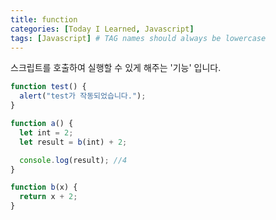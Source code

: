 ```yaml
---
title: function
categories: [Today I Learned, Javascript]
tags: [Javascript] # TAG names should always be lowercase
---
```


스크립트를 호출하여 실행할 수 있게 해주는 '기능' 입니다.

```js
function test() {
  alert("test가 작동되었습니다.");
}
```

```js
function a() {
  let int = 2;
  let result = b(int) + 2;

  console.log(result); //4
}

function b(x) {
  return x + 2;
}
```
